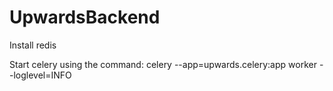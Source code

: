 # UpwardsBackend

Install redis

Start celery using the command:
celery --app=upwards.celery:app worker --loglevel=INFO
